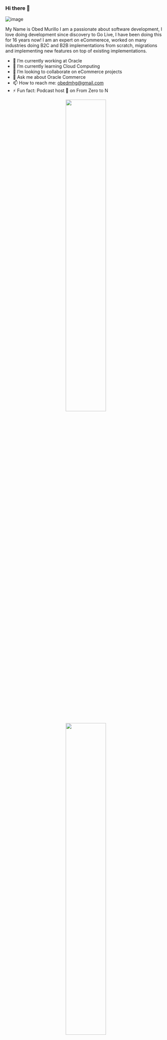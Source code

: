

### Hi there 👋

![image](https://user-images.githubusercontent.com/773341/166484276-0bb1a3ae-1b78-4bbb-9f6a-ac2eee3e0338.png)

My Name is Obed Murillo I am a passionate about software development, I love doing development since discovery to Go Live, I have been doing this for 16 years now!
I am an expert on eCommerece, worked on many industries doing B2C and B2B implementations from scratch, migrations and implementing new features on top of existing implementations.

- 🔭 I’m currently working at Oracle
- 🌱 I’m currently learning Cloud Computing
- 👯 I’m looking to collaborate on eCommerce projects
- 💬 Ask me about Oracle Commerce
- 📫 How to reach me: obedmhg@gmail.com
- ⚡ Fun fact: Podcast host 🎤 on From Zero to N

<p align="center">
  <img height="50%" width="auto" src ="https://github-readme-stats.vercel.app/api?username=obedmhg&show_icons=true&count_private=true&bg_color=00000000">
  <br>
  <img height="50%" width="auto" src ="https://github-readme-stats.vercel.app/api/top-langs/?username=obedmhg&layout=compact&bg_color=00000000&langs_count=6&hide=jupyter%20notebook,tex,css,php">
  <br>
  <img src ="https://github-readme-streak-stats.herokuapp.com?user=obedmhg&background=FFFFFF00">
  
</p>

<!-- <p align="center">
  <img align="left" src ="https://github-readme-stats.vercel.app/api/pin/?username=obedmhg&repo=ytdx">
  <img align="right" src ="https://github-readme-stats.vercel.app/api/pin/?username=obedmhg&repo=pixel-weather">
</p> -->


<!--

